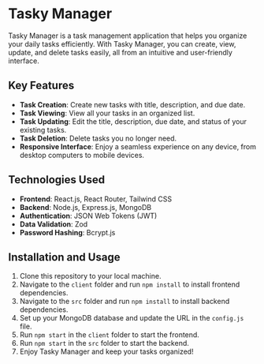 # Tasky Manager

Tasky Manager is a task management application that helps you organize your daily tasks efficiently. With Tasky Manager, you can create, view, update, and delete tasks easily, all from an intuitive and user-friendly interface.

## Key Features
- **Task Creation**: Create new tasks with title, description, and due date.
- **Task Viewing**: View all your tasks in an organized list.
- **Task Updating**: Edit the title, description, due date, and status of your existing tasks.
- **Task Deletion**: Delete tasks you no longer need.
- **Responsive Interface**: Enjoy a seamless experience on any device, from desktop computers to mobile devices.

## Technologies Used
- **Frontend**: React.js, React Router, Tailwind CSS
- **Backend**: Node.js, Express.js, MongoDB
- **Authentication**: JSON Web Tokens (JWT)
- **Data Validation**: Zod
- **Password Hashing**: Bcrypt.js

## Installation and Usage
1. Clone this repository to your local machine.
2. Navigate to the `client` folder and run `npm install` to install frontend dependencies.
3. Navigate to the `src` folder and run `npm install` to install backend dependencies.
4. Set up your MongoDB database and update the URL in the `config.js` file.
5. Run `npm start` in the `client` folder to start the frontend.
6. Run `npm start` in the `src` folder to start the backend.
7. Enjoy Tasky Manager and keep your tasks organized!
